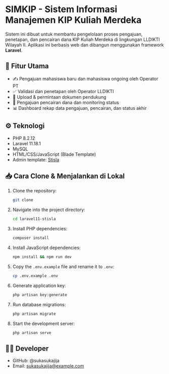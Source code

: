 # SIMKIP - Sistem Informasi Manajemen KIP Kuliah Merdeka

Sistem ini dibuat untuk membantu pengelolaan proses pengajuan, penetapan, dan pencairan dana KIP Kuliah Merdeka di lingkungan LLDIKTI Wilayah II. Aplikasi ini berbasis web dan dibangun menggunakan framework **Laravel**.

## 🚀 Fitur Utama

- ✍️ Pengajuan mahasiswa baru dan mahasiswa ongoing oleh Operator PT
- ✅ Validasi dan penetapan oleh Operator LLDIKTI
- 📁 Upload & permintaan dokumen pendukung
- 💸 Pengajuan pencairan dana dan monitoring status
- 📊 Dashboard rekap data pengajuan, pencairan, dan status akhir

## ⚙️ Teknologi

- PHP 8.2.12
- Laravel 11.18.1
- MySQL
- HTML/CSS/JavaScript (Blade Template)
- Admin template: [Stisla](https://getstisla.com)

## 📥 Cara Clone & Menjalankan di Lokal

1. Clone the repository:
    ```bash
    git clone
    ```

2. Navigate into the project directory:
    ```bash
    cd laravel11-stisla
    ```

3. Install PHP dependencies:
    ```bash
    composer install
    ```

4. Install JavaScript dependencies:
    ```bash
    npm install && npm run dev
    ```

5. Copy the `.env.example` file and rename it to `.env`:
    ```bash
    cp .env.example .env
    ```

6. Generate application key:
    ```bash
    php artisan key:generate
    ```

7. Run database migrations:
    ```bash
    php artisan migrate
    ```

8. Start the development server:
    ```bash
    php artisan serve
    ```

## 🙋‍♂️ Developer
- GitHub: @sukasukajija
- Email: sukasukajija@example.com

